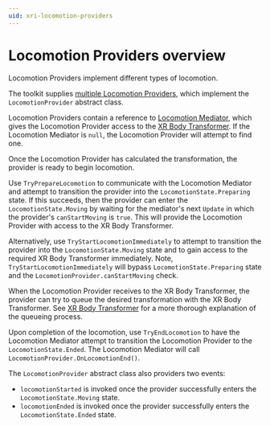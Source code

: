 ```yaml
---
uid: xri-locomotion-providers
---
```


# Locomotion Providers overview

Locomotion Providers implement different types of locomotion.

The toolkit supplies [multiple Locomotion Providers](locomotion-providers-landing.md), which implement the `LocomotionProvider` abstract class.

Locomotion Providers contain a reference to [Locomotion Mediator](locomotion-mediator.md), which gives the Locomotion Provider access to the [XR Body Transformer](xr-body-transformer.md). If the Locomotion Mediator is `null`, the Locomotion Provider will attempt to find one.

Once the Locomotion Provider has calculated the transformation, the provider is ready to begin locomotion.

Use `TryPrepareLocomotion` to communicate with the Locomotion Mediator and attempt to transition the provider into the `LocomotionState.Preparing` state. If this succeeds, then the provider can enter the `LocomotionState.Moving` by waiting for the mediator's next `Update` in which the provider's `canStartMoving` is `true`. This will provide the Locomotion Provider with access to the XR Body Transformer.

Alternatively, use `TryStartLocomotionImmediately` to attempt to transition the provider into the `LocomotionState.Moving` state and to gain access to the required XR Body Transformer immediately. Note, `TryStartLocomotionImmediately` will bypass `LocomotionState.Preparing` state and the `LocomotionProvider.canStartMoving` check.

When the Locomotion Provider receives to the XR Body Transformer, the provider can try to queue the desired transformation with the XR Body Transformer. See [XR Body Transformer](xr-body-transformer.md) for a more thorough explanation of the queueing process.

Upon completion of the locomotion, use `TryEndLocomotion` to have the Locomotion Mediator attempt to transition the Locomotion Provider to the `LocomotionState.Ended`. The Locomotion Mediator will call `LocomotionProvider.OnLocomotionEnd()`.

The `LocomotionProvider` abstract class also providers two events:
* `locomotionStarted` is invoked once the provider successfully enters the `LocomotionState.Moving` state.
* `locomotionEnded` is invoked once the provider successfully enters the `LocomotionState.Ended` state.
